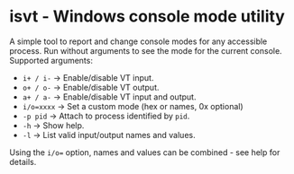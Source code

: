 # isvt - Windows console mode utility

A simple tool to report and change console modes for any accessible process.
Run without arguments to see the mode for the current console.
Supported arguments:
- `i+ / i-` &rarr; Enable/disable VT input.
- `o+ / o-` &rarr; Enable/disable VT output.
- `a+ / a-` &rarr; Enable/disable VT input and output.
- `i/o=xxxx` &rarr; Set a custom mode (hex or names, 0x optional)
- `-p pid` &rarr; Attach to process identified by `pid`.
- `-h` &rarr; Show help.
- `-l` &rarr; List valid input/output names and values.

Using the `i/o=` option, names and values can be combined - see help for details.
